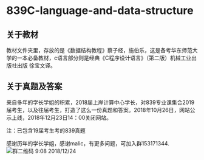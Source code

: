 # 839C-language-and-data-structure
## 关于教材

教材文件夹里，存放的是《数据结构教程》蔡子经，施伯乐，这是备考华东师范大学的一本必备教材，c语言部分则是经典《C程序设计语言》（第二版）机械工业出版社出版 徐宝文译。

## 关于真题及答案

来自多年的学长学姐的积累，2018届上岸计算中心学长，对839专业课集合2019届考生，以及往届考生，打造了这么一份真题和答案。2018年10月26日，网站公示上线，2018年12月23日14：00关闭网站。

注：已包含19届考生考的839真题

感谢历年的学长学姐，感谢malic，有更多问题，可加入群153171344.
![群二维码](http://ww1.sinaimg.cn/large/005yt5eJly1fyhker1pspj30f00kk0u4.jpg)
	9:08 2018/12/24

​			